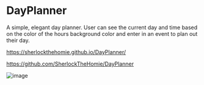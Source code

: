 # DayPlanner
A simple, elegant day planner. User can see the current day and time based on the color of the hours background color and enter in an event to plan out their day. 

https://sherlockthehomie.github.io/DayPlanner/

https://github.com/SherlockTheHomie/DayPlanner


![image](https://user-images.githubusercontent.com/86977087/143786021-e964e436-65f9-462f-90b4-b089dd63ff07.png)

